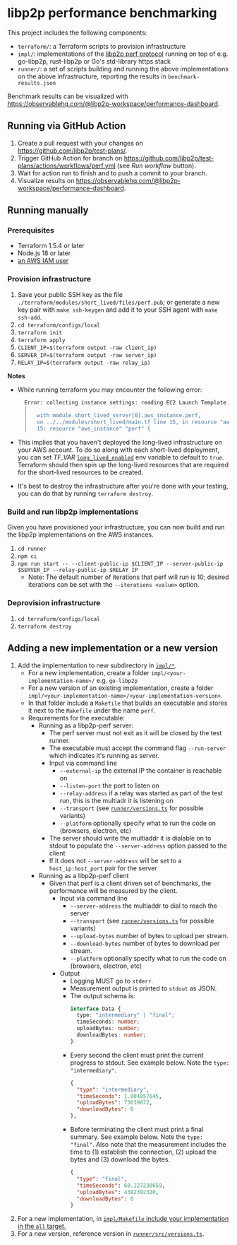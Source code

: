 # libp2p performance benchmarking

This project includes the following components:

- `terraform/`: a Terraform scripts to provision infrastructure
- `impl/`: implementations of the [libp2p perf protocol](https://github.com/libp2p/specs/blob/master/perf/perf.md) running on top of e.g. go-libp2p, rust-libp2p or Go's std-library https stack
- `runner/`: a set of scripts building and running the above implementations on the above infrastructure, reporting the results in `benchmark-results.json`

Benchmark results can be visualized with https://observablehq.com/@libp2p-workspace/performance-dashboard.

## Running via GitHub Action

1. Create a pull request with your changes on https://github.com/libp2p/test-plans/.
2. Trigger GitHub Action for branch on https://github.com/libp2p/test-plans/actions/workflows/perf.yml (see _Run workflow_ button).
3. Wait for action run to finish and to push a commit to your branch.
4. Visualize results on https://observablehq.com/@libp2p-workspace/performance-dashboard.

## Running manually

### Prerequisites

- Terraform 1.5.4 or later
- Node.js 18 or later
- [an AWS IAM user](https://docs.aws.amazon.com/IAM/latest/UserGuide/id_users.html)


### Provision infrastructure

1. Save your public SSH key as the file `./terraform/modules/short_lived/files/perf.pub`; or generate a new key pair with `make ssh-keygen` and add it to your SSH agent with `make ssh-add`.
2. `cd terraform/configs/local`
3. `terraform init`
4. `terraform apply`
5. `CLIENT_IP=$(terraform output -raw client_ip)`
6. `SERVER_IP=$(terraform output -raw server_ip)`
7. `RELAY_IP=$(terraform output -raw relay_ip)`

**Notes**
- While running terraform you may encounter the following error:
  ```bash
    Error: collecting instance settings: reading EC2 Launch Template versions: couldn't find resource
    │
    │   with module.short_lived_server[0].aws_instance.perf,
    │   on ../../modules/short_lived/main.tf line 15, in resource "aws_instance" "perf":
    │   15: resource "aws_instance" "perf" {
  ```
- This implies that you haven't deployed the long-lived infrastructure on your AWS account. To do so along with each short-lived deployment, you can set *TF_VAR* [`long_lived_enabled`](./terraform/configs/local/terraform.tf#L42) env variable to default to `true`. Terraform should then spin up the long-lived resources that are required for the short-lived resources to be created.

- It's best to destroy the infrastructure after you're done with your testing, you can do that by running `terraform destroy`.

### Build and run libp2p implementations

Given you have provisioned your infrastructure, you can now build and run the libp2p implementations on the AWS instances.

1. `cd runner`
2. `npm ci`
3. `npm run start -- --client-public-ip $CLIENT_IP --server-public-ip $SERVER_IP --relay-public-ip $RELAY_IP`
   * Note: The default number of iterations that perf will run is 10; desired iterations can be set with the  `--iterations <value>` option.

### Deprovision infrastructure

1. `cd terraform/configs/local`
2. `terraform destroy`

## Adding a new implementation or a new version

1. Add the implementation to new subdirectory in [`impl/*`](./impl/).
    - For a new implementation, create a folder `impl/<your-implementation-name>/` e.g. `go-libp2p`
    - For a new version of an existing implementation, create a folder `impl/<your-implementation-name>/<your-implementation-version>`.
    - In that folder include a `Makefile` that builds an executable and stores it next to the `Makefile` under the name `perf`.
    - Requirements for the executable:
      - Running as a libp2p-perf server:
        - The perf server must not exit as it will be closed by the test runner.
        - The executable must accept the command flag `--run-server` which indicates it's running as server.
        - Input via command line
          - `--external-ip` the external IP the container is reachable on
          - `--listen-port` the port to listen on
          - `--relay-address` if a relay was started as part of the test run, this is the multiadr it is listening on
          - `--transport` (see [`runner/versions.ts`](./runner/src/versions.ts#L7-L43) for possible variants)
          - `--platform` optionally specify what to run the code on (browsers, electron, etc)
        - The server should write the multiaddr it is dialable on to stdout to populate the `--server-address` option passed to the client
        - If it does not `--server-address` will be set to a `host_ip:host_port` pair for the server
      - Running as a libp2p-perf client
        - Given that perf is a client driven set of benchmarks, the performance will be measured by the client.
          - Input via command line
            - `--server-address` the multiaddr to dial to reach the server
            - `--transport` (see [`runner/versions.ts`](./runner/src/versions.ts#L7-L43) for possible variants)
            - `--upload-bytes` number of bytes to upload per stream.
            - `--download-bytes` number of bytes to download per stream.
            - `--platform` optionally specify what to run the code on (browsers, electron, etc)
          - Output
            - Logging MUST go to `stderr`.
            - Measurement output is printed to `stdout` as JSON.
            - The output schema is:
               ``` typescript
               interface Data {
                 type: "intermediary" | "final";
                 timeSeconds: number;
                 uploadBytes: number;
                 downloadBytes: number;
               }
               ```
            - Every second the client must print the current progress to stdout. See example below. Note the `type: "intermediary"`.
               ``` json
               {
                 "type": "intermediary",
                 "timeSeconds": 1.004957645,
                 "uploadBytes": 73039872,
                 "downloadBytes": 0
               },
               ```
            - Before terminating the client must print a final summary. See example below. Note the `type: "final"`. Also note that the measurement includes the time to (1) establish the connection, (2) upload the bytes and (3) download the bytes.
               ``` json
               {
                 "type": "final",
                 "timeSeconds": 60.127230659,
                 "uploadBytes": 4382392320,
                 "downloadBytes": 0
               }
               ```
2. For a new implementation, in [`impl/Makefile` include your implementation in the `all` target.](./impl/Makefile#L7)
3. For a new version, reference version in [`runner/src/versions.ts`](./runner/src/versions.ts#L7-L43).
